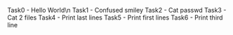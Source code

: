 Task0 - Hello World\n
Task1 - Confused smiley
Task2 - Cat passwd
Task3 - Cat 2 files
Task4 - Print last lines
Task5 - Print first lines
Task6 - Print third line
